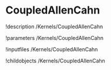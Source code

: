 <!-- MOOSE Documentation Stub: Remove this when content is added. -->

# CoupledAllenCahn
!description /Kernels/CoupledAllenCahn

!parameters /Kernels/CoupledAllenCahn

!inputfiles /Kernels/CoupledAllenCahn

!childobjects /Kernels/CoupledAllenCahn
